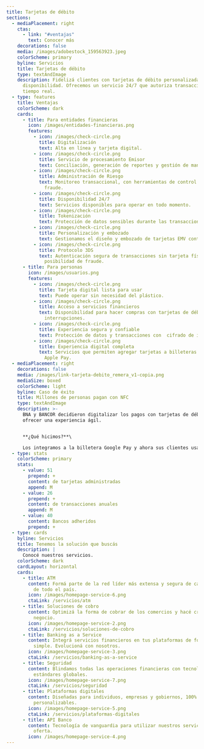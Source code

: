 ```yaml
---
title: Tarjetas de débito
sections:
  - mediaPlacement: right
    ctas:
      - link: "#ventajas"
        text: Conocer más
    decorations: false
    media: /images/adobestock_159563923.jpeg
    colorScheme: primary
    byline: Servicios
    title: Tarjetas de débito
    type: textAndImage
    description: Fidelizá clientes con tarjetas de débito personalizadas y de alta
      disponibilidad. Ofrecemos un servicio 24/7 que autoriza transacciones en
      tiempo real.
  - type: features
    title: Ventajas
    colorScheme: dark
    cards:
      - title: Para entidades financieras
        icon: /images/entidades-financieras.png
        features:
          - icon: /images/check-circle.png
            title: Digitalización
            text: Alta en línea y tarjeta digital.
          - icon: /images/check-circle.png
            title: Servicio de procesamiento Emisor
            text: Conciliación, generación de reportes y gestión de mandatos de marca.
          - icon: /images/check-circle.png
            title: Administración de Riesgo
            text: Monitoreo transaccional, con herramientas de control y prevención de
              fraude.
          - icon: /images/check-circle.png
            title: Disponibilidad 24/7
            text: Servicios disponibles para operar en todo momento.
          - icon: /images/check-circle.png
            title: Tokenización
            text: Protección de datos sensibles durante las transacciones.
          - icon: /images/check-circle.png
            title: Personalización y embozado
            text: Gestionamos el diseño y embozado de tarjetas EMV contactless.
          - icon: /images/check-circle.png
            title: Protocolo 3DS
            text: Autenticación segura de transacciones sin tarjeta física, reduciendo la
              posibilidad de fraude.
      - title: Para personas
        icon: /images/usuarios.png
        features:
          - icon: /images/check-circle.png
            title: Tarjeta digital lista para usar
            text: Puede operar sin necesidad del plástico.
          - icon: /images/check-circle.png
            title: Acceso a servicios financieros
            text: Disponibilidad para hacer compras con tarjetas de débito sin
              interrupciones.
          - icon: /images/check-circle.png
            title: Experiencia segura y confiable
            text: Protección de datos y transacciones con  cifrado de información.
          - icon: /images/check-circle.png
            title: Experiencia digital completa
            text: Servicios que permiten agregar tarjetas a billeteras abiertas como GPay y
              Apple Pay.
  - mediaPlacement: right
    decorations: false
    media: /images/link-tarjeta-debito_remera_v1-copia.png
    mediaSize: boxed
    colorScheme: light
    byline: Caso de éxito
    title: Millones de personas pagan con NFC
    type: textAndImage
    description: >-
      BNA y BANCOR decidieron digitalizar los pagos con tarjetas de débito para
      ofrecer una experiencia ágil. 


      **¿Qué hicimos?**\

      Los integramos a la billetera Google Pay y ahora sus clientes usan tarjetas digitales en billeteras abiertas.
  - type: stats
    colorScheme: primary
    stats:
      - value: 51
        prepend: +
        content: de tarjetas administradas
        append: M
      - value: 26
        prepend: +
        content: de transacciones anuales
        append: M
      - value: 40
        content: Bancos adheridos
        prepend: +
  - type: cards
    byline: Servicios
    title: Tenemos la solución que buscás
    description: |
      Conocé nuestros servicios.
    colorScheme: dark
    cardLayout: horizontal
    cards:
      - title: ATM
        content: Formá parte de la red líder más extensa y segura de cajeros automáticos
          de todo el país.
        icon: /images/homepage-service-6.png
        ctaLink: /servicios/atm
      - title: Soluciones de cobro
        content: Optimizá la forma de cobrar de los comercios y hacé crecer cada
          negocio.
        icon: /images/homepage-service-2.png
        ctaLink: /servicios/soluciones-de-cobro
      - title: Banking as a Service
        content: Integrá servicios financieros en tus plataformas de forma rápida,
          simple. Evolucioná con nosotros.
        icon: /images/homepage-service-3.png
        ctaLink: /servicios/banking-as-a-service
      - title: Seguridad
        content: Blindamos todas las operaciones financieras con tecnología de punta y
          estándares globales.
        icon: /images/homepage-service-7.png
        ctaLink: /servicios/seguridad
      - title: Plataformas digitales
        content: Diseñadas para individuos, empresas y gobiernos, 100% integrables y
          personalizables.
        icon: /images/homepage-service-5.png
        ctaLink: /servicios/plataformas-digitales
      - title: API Banco
        content: Tecnología de vanguardia para utilizar nuestros servicios y ampliar la
          oferta.
        icon: /images/homepage-service-4.png
---
```

